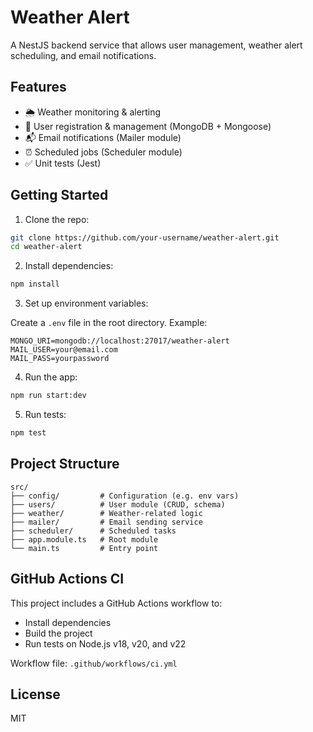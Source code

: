 # Weather Alert

A NestJS backend service that allows user management, weather alert scheduling, and email notifications.

## Features

- 🌦 Weather monitoring & alerting
- 👤 User registration & management (MongoDB + Mongoose)
- 📬 Email notifications (Mailer module)
- ⏰ Scheduled jobs (Scheduler module)
- ✅ Unit tests (Jest)

## Getting Started

1. Clone the repo:

```bash
git clone https://github.com/your-username/weather-alert.git
cd weather-alert
```

2. Install dependencies:

```bash
npm install
```

3. Set up environment variables:

Create a `.env` file in the root directory. Example:

```
MONGO_URI=mongodb://localhost:27017/weather-alert
MAIL_USER=your@email.com
MAIL_PASS=yourpassword
```

4. Run the app:

```bash
npm run start:dev
```

5. Run tests:

```bash
npm test
```

## Project Structure

```
src/
├── config/         # Configuration (e.g. env vars)
├── users/          # User module (CRUD, schema)
├── weather/        # Weather-related logic
├── mailer/         # Email sending service
├── scheduler/      # Scheduled tasks
├── app.module.ts   # Root module
└── main.ts         # Entry point
```

## GitHub Actions CI

This project includes a GitHub Actions workflow to:

- Install dependencies
- Build the project
- Run tests on Node.js v18, v20, and v22

Workflow file: `.github/workflows/ci.yml`

## License

MIT
